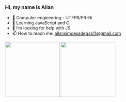 ### Hi, my name is Allan


- 📕 Computer engineering - UTFPR/PR-Br
- 🌱 Learning JavaScript and C
- 🤔 I’m looking for help with JS
- 📫 How to reach me: allansimoesadegas11@gmail.com

 <div>
  <a href="https://github.com/Alpisi">
  <img height="180em" src="https://github-readme-stats.vercel.app/api?username=Alpisi&show_icons=true&theme=dark&include_all_commits=true&count_private=true"/>
  <img height="180em" src="https://github-readme-stats.vercel.app/api/top-langs/?username=Alpisi&layout=compact&langs_count=7&theme=dark"/>
</div>
  
